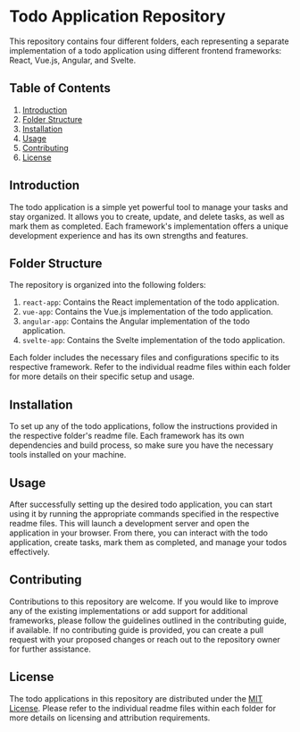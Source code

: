 # Todo Application Repository

This repository contains four different folders, each representing a separate implementation of a todo application using different frontend frameworks: React, Vue.js, Angular, and Svelte.

## Table of Contents

1. [Introduction](#introduction)
2. [Folder Structure](#folder-structure)
3. [Installation](#installation)
4. [Usage](#usage)
5. [Contributing](#contributing)
6. [License](#license)

## Introduction

The todo application is a simple yet powerful tool to manage your tasks and stay organized. It allows you to create, update, and delete tasks, as well as mark them as completed. Each framework's implementation offers a unique development experience and has its own strengths and features.

## Folder Structure

The repository is organized into the following folders:

1. `react-app`: Contains the React implementation of the todo application.
2. `vue-app`: Contains the Vue.js implementation of the todo application.
3. `angular-app`: Contains the Angular implementation of the todo application.
4. `svelte-app`: Contains the Svelte implementation of the todo application.

Each folder includes the necessary files and configurations specific to its respective framework. Refer to the individual readme files within each folder for more details on their specific setup and usage.

## Installation

To set up any of the todo applications, follow the instructions provided in the respective folder's readme file. Each framework has its own dependencies and build process, so make sure you have the necessary tools installed on your machine.

## Usage

After successfully setting up the desired todo application, you can start using it by running the appropriate commands specified in the respective readme files. This will launch a development server and open the application in your browser. From there, you can interact with the todo application, create tasks, mark them as completed, and manage your todos effectively.

## Contributing

Contributions to this repository are welcome. If you would like to improve any of the existing implementations or add support for additional frameworks, please follow the guidelines outlined in the contributing guide, if available. If no contributing guide is provided, you can create a pull request with your proposed changes or reach out to the repository owner for further assistance.

## License

The todo applications in this repository are distributed under the [MIT License](https://opensource.org/licenses/MIT). Please refer to the individual readme files within each folder for more details on licensing and attribution requirements.
